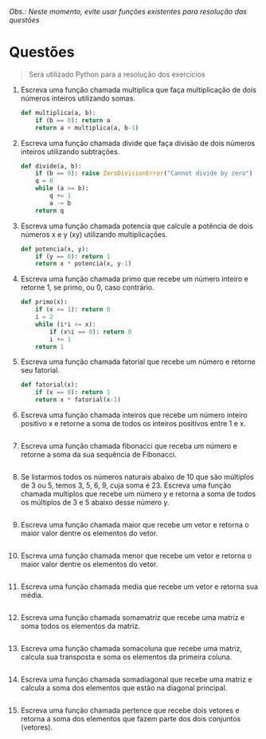 *Obs.: Neste momento, evite usar funções existentes para resolução das questões*

# Questões

> Será utilizado Python para a resolução dos exercícios

1. Escreva uma função chamada multiplica que faça multiplicação de dois números inteiros utilizando somas.

    ```python
    def multiplica(a, b):
        if (b == 0): return a
        return a + multiplica(a, b-1)
    ```
2. Escreva uma função chamada divide que faça divisão de dois números inteiros utilizando subtrações.
    
    ```python
    def divide(a, b):
        if (b == 0): raise ZeroDivisionError("Cannot divide by zero")
        q = 0
        while (a >= b):
            q += 1
            a -= b
        return q
    ```

3. Escreva uma função chamada potencia que calcule a potência de dois números x e y (xy) utilizando multiplicações.
    
    ```python
    def potencia(x, y):
        if (y == 0): return 1
        return x * potencia(x, y-1)
    ```

4. Escreva uma função chamada primo que recebe um número inteiro e retorne 1, se primo, ou 0, caso contrário.
    
    ```python
    def primo(x):
        if (x <= 1): return 0
        i = 2
        while (i*i <= x):
            if (x%i == 0): return 0
            i += 1
        return 1
    ```

5. Escreva uma função chamada fatorial que recebe um número e retorne seu fatorial.
    
    ```python
    def fatorial(x):
        if (x == 0): return 1
        return x * fatorial(x-1)
    ```
    
6. Escreva uma função chamada inteiros que recebe um número inteiro positivo x e retorne a soma de todos os inteiros positivos entre 1 e x.
    
    ```python
    ```
    
7. Escreva uma função chamada fibonacci que receba um número e retorne a soma da sua sequência de Fibonacci.
    
    ```python
    ```
    
8. Se listarmos todos os números naturais abaixo de 10 que são múltiplos de 3 ou 5, temos 3, 5, 6, 9, cuja soma é 23. Escreva uma função chamada multiplos que recebe um número y e retorna a soma de todos os múltiplos de 3 e 5 abaixo desse número y.
    
    ```python
    ```
    
9. Escreva uma função chamada maior que recebe um vetor e retorna o maior valor dentre os elementos do vetor.
    
    ```python
    ```
    
10. Escreva uma função chamada menor que recebe um vetor e retorna o maior valor dentre os elementos do vetor.
    
    ```python
    ```
    
11. Escreva uma função chamada media que recebe um vetor e retorna sua média.
    
    ```python
    ```
    
12. Escreva uma função chamada somamatriz que recebe uma matriz e soma todos os elementos da matriz.
    
    ```python
    ```
    
13. Escreva uma função chamada somacoluna que recebe uma matriz, calcula sua transposta e soma os elementos da primeira coluna.
    
    ```python
    ```
    
14. Escreva uma função chamada somadiagonal que recebe uma matriz e calcula a soma dos elementos que estão na diagonal principal.
    
    ```python
    ```
    
15. Escreva uma função chamada pertence que recebe dois vetores e retorna a soma dos elementos que fazem parte dos dois conjuntos (vetores).
    
    ```python
    ```
